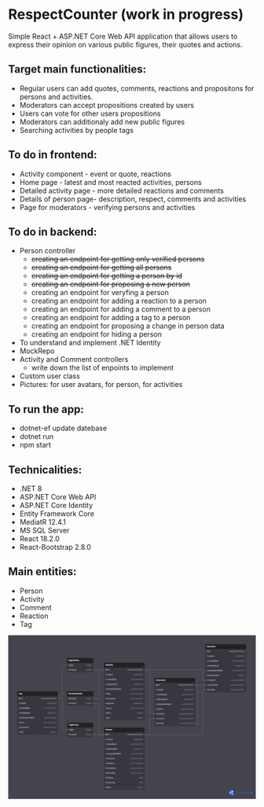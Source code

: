 # RespectCounter (work in progress)

Simple React + ASP.NET Core Web API application that allows users to express their opinion on various public figures, their quotes and actions.

## Target main functionalities:
- Regular users can add quotes, comments, reactions and propositons for persons and activities.
- Moderators can accept propositions created by users
- Users can vote for other users propositions
- Moderators can additionaly add new public figures
- Searching activities by people tags

## To do in frontend:
- Activity component - event or quote, reactions
- Home page - latest and most reacted activities, persons
- Detailed activity page - more detailed reactions and comments
- Details of person page- description, respect, comments and activities
- Page for moderators - verifying persons and activities

## To do in backend:
- Person controller
    - ~~creating an endpoint for getting only verified persons~~
    - ~~creating an endpoint for getting all persons~~
    - ~~creating an endpoint for getting a person by id~~
    - ~~creating an endpoint for proposing a new person~~
    - creating an endpoint for veryfing a person
    - creating an endpoint for adding a reaction to a person
    - creating an endpoint for adding a comment to a person
    - creating an endpoint for adding a tag to a person
    - creating an endpoint for proposing a change in person data
    - creating an endpoint for hiding a person
- To understand and implement .NET Identity
- MockRepo
- Activity and Comment controllers
    - write down the list of enpoints to implement
- Custom user class
- Pictures: for user avatars, for person, for activities

## To run the app:
- dotnet-ef update datebase
- dotnet run
- npm start

## Technicalities:
- .NET 8
- ASP.NET Core Web API
- ASP.NET Core Identity
- Entity Framework Core
- MediatR 12.4.1
- MS SQL Server
- React 18.2.0
- React-Bootstrap 2.8.0

## Main entities:
- Person
- Activity
- Comment
- Reaction
- Tag

![image](RespectCounterERD.png)
